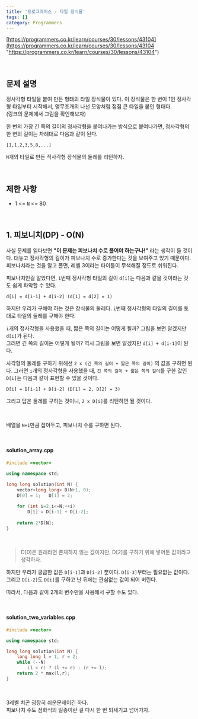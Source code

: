 ```yaml
---
title: '프로그래머스 - 타일 장식물'
tags: []
category: Programmers
---
```

[https://programmers.co.kr/learn/courses/30/lessons/43104](https://programmers.co.kr/learn/courses/30/lessons/43104 "https://programmers.co.kr/learn/courses/30/lessons/43104")

&nbsp;

## 문제 설명

정사각형 타일을 붙여 만든 형태의 타일 장식물이 있다.
이 장식물은 한 변이 1인 정사각형 타일부터 시작해서,
앵무조개의 나선 모양처럼 점점 큰 타일을 붙인 형태다.  
(링크의 문제에서 그림을 확인해보자)

한 변의 가장 긴 쪽의 길이의 정사각형을 붙여나가는 방식으로
붙여나가면, 정사각형의 한 변의 길이는 차례대로 다음과 같이 된다.

	[1,1,2,3,5,8,...]

``N``개의 타일로 만든 직사각형 장식물의 둘레를 리턴하자.

&nbsp;

## 제한 사항
- 1 <= ``N`` <= 80

&nbsp;

## 1. 피보니치(DP) - O(N)

사실 문제를 읽다보면 **"이 문제는 피보나치 수로 풀어야 하는구나!"**
라는 생각이 들 것이다. 대놓고 정사각형의 길이가 피보나치 수로
증가한다는 것을 보여주고 있기 때문이다.
피보나치라는 것을 알고 풀면, 레벨 3이라는 타이틀이 무색해질
정도로 쉬워진다.

피보나치인걸 알았다면, ``i``번째 정사각형 타일의 길이 ``d[i]``는
다음과 같을 것이라는 것도 쉽게 파악할 수 있다.

	d[i] = d[i-1] + d[i-2] (d[1] = d[2] = 1)

하지만 우리가 구해야 하는 것은 장식물의 둘레다.
``i``번째 정사각형의 타일의 길이를 토대로 타일의 둘레를 구해야 한다.

``i``개의 정사각형을 사용했을 때, 짧은 쪽의 길이는 어떻게 될까?
그림을 보면 알겠지만 ``d[i]``가 된다.  
그러면 긴 쪽의 길이는 어떻게 될까?
역시 그림을 보면 알겠지만 ``d[i] + d[i-1]``이 된다.

사각형의 둘레를 구하기 위해선 ``2 x (긴 쪽의 길이 + 짧은 쪽의 길이)``
의 값을 구하면 된다. 그러면 ``i``개의 정사각형을 사용했을 때,
``긴 쪽의 길이 + 짧은 쪽의 길이``를 구한 값인 ``D[i]``는
다음과 같이 표현할 수 있을 것이다.

	D[i] = D[i-1] + D[i-2] (D[1] = 2, D[2] = 3)

그리고 답은 둘레를 구하는 것이니, ``2 x D[i]``를 리턴하면 될 것이다.

&nbsp;

배열을 ``N+1``만큼 잡아두고, 피보나치 수를 구하면 된다.

&nbsp;

#### solution_array.cpp
```cpp
#include <vector>

using namespace std;

long long solution(int N) {
    vector<long long> D(N+1, 0);
    D[0] = 1;   D[1] = 2;
    
    for (int i=2;i<=N;++i)
        D[i] = D[i-1] + D[i-2];
    
    return 2*D[N];   
}
```

&nbsp;

> D[0]은 원래라면 존재하지 않는 값이지만,
> D[2]를 구하기 위해 넣어둔 값이라고 생각하자.

하지만 우리가 궁금한 값은 ``D[i-1]``과 ``D[i-2]`` 뿐이다.
``D[i-3]``부터는 필요없는 값이다.
그리고 ``D[i-2]``도 ``D[i]``를 구하고 난 뒤에는 관심없는 값이
되어 버린다.

따라서, 다음과 같이 2개의 변수만을 사용해서 구할 수도 있다.

&nbsp;

#### solution_two_variables.cpp
```cpp
#include <vector>

using namespace std;

long long solution(int N) {
    long long l = 1, r = 2;
    while (--N)
        (l < r) ? (l += r) : (r += l);    
    return 2 * max(l,r);
}
```

&nbsp;

3레벨 치곤 굉장히 쉬운문제이긴 하다.  
피보나치 수도 점화식의 일종이란 걸 다시 한 번
되새기고 넘어가자.
